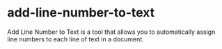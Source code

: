 # add-line-number-to-text
Add Line Number to Text is a tool that allows you to automatically assign line numbers to each line of text in a document.
